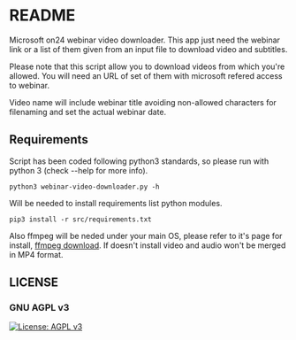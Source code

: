 # README #

Microsoft on24 webinar video downloader. This app just need the webinar link or a list of them given from an input file to download video and subtitles.

Please note that this script allow you to download videos from which you're allowed. You will need an URL of set of them with microsoft refered access to webinar.

Video name will include webinar title avoiding non-allowed characters for filenaming and set the actual webinar date.

## Requirements ##

Script has been coded following python3 standards, so please run with python 3 (check --help for more info).

    python3 webinar-video-downloader.py -h

Will be needed to install requirements list python modules.

    pip3 install -r src/requirements.txt

Also ffmpeg will be neded under your main OS, please refer to it's page for install, [ffmpeg download](https://www.ffmpeg.org/download.html). If doesn't install video and audio won't be merged in MP4 format.


## LICENSE
### GNU AGPL v3
[![License: AGPL v3](https://img.shields.io/badge/License-AGPL_v3-blue.svg)](https://www.gnu.org/licenses/agpl-3.0)